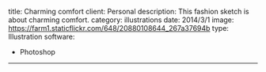 title: Charming comfort
client: Personal
description: This fashion sketch is about charming comfort.
category: illustrations
date: 2014/3/1
image: https://farm1.staticflickr.com/648/20880108644_267a37694b
type: Illustration
software:
- Photoshop
---
